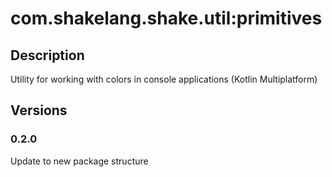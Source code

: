 # com.shakelang.shake.util:primitives
## Description
Utility for working with colors in console applications (Kotlin Multiplatform)
## Versions
### 0.2.0
Update to new package structure